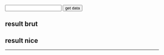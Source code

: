 <html>
<head>
<meta charset="utf-8"/>
<script>
function createCORSRequest(method, url) {
  var xhr = new XMLHttpRequest();
  xhr.open(method, url, true);
  return xhr;
}
function TestInput(callback) {
	xhr = createCORSRequest("POST", "https://terralego-scraper.herokuapp.com/graphql");
	xhr.responseType = 'json';
	xhr.setRequestHeader("Content-Type", "application/json");
	xhr.setRequestHeader("Accept", "application/json");
	xhr.onload = function () {
	  console.log('data returned:', xhr.response);
	  if (xhr.readyState === 4) {
	    if (xhr.status === 200) {
	      myCallback(xhr);
	    } else {
	      console.error(xhr.statusText);
	    }
	  }
	}
	var insee = document.getElementById("myInput").value;
	var query = '{result(insee:"' + insee + '"){params results valueDate}}';
	xhr.callback = callback(xhr);
	xhr.send(JSON.stringify({
	  query: query
	}));
}

function myCallback(xhr){
	var resJson = xhr.response;
	var res = JSON.stringify(resJson, null, 4);
	document.getElementById("result").innerHTML = res;
	//showData(resJson);
}

function showData(json){
	var str = "Date : " + json.data.result.valueDate;
	document.getElementById("result").innerHTML = str;
}
</script>
</head>

<body>
<input id="myInput" type="text">
<button onclick="TestInput(myCallback)" >get data</button>
<br/>
<h2>result brut</h2>
<p id="result"></p>
<h2>result nice</h2>
<p id="resultNice"></p>
<hr/>
</body>
</html>

